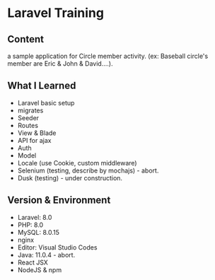 # Laravel Training

## Content
a sample application for Circle member activity.
(ex: Baseball circle's member are Eric & John & David....).

## What I Learned
- Laravel basic setup
- migrates
- Seeder
- Routes
- View & Blade
- API for ajax
- Auth
- Model
- Locale (use Cookie, custom middleware)
- Selenium (testing, describe by mochajs) - abort.
- Dusk (testing) - under construction.

## Version & Environment
- Laravel: 8.0
- PHP: 8.0
- MySQL: 8.0.15
- nginx
- Editor: Visual Studio Codes
- Java: 11.0.4 - abort.
- React JSX
- NodeJS & npm
